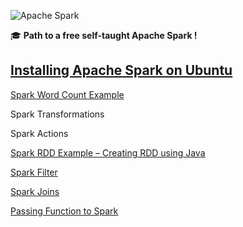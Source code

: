 ![Apache Spark](https://spark.apache.org/images/spark-logo-trademark.png)

:mortar_board: **Path to a free self-taught Apache Spark !**

## [Installing Apache Spark on Ubuntu](https://javadeveloperzone.com/spark/installing-apache-spark-on-ubuntu-linux/)

[Spark Word Count Example](https://javadeveloperzone.com/spark/spark-wordcount-example/)

Spark Transformations

Spark Actions

[Spark RDD Example – Creating RDD using Java](https://javadeveloperzone.com/spark/spark-rdd-example/)

[Spark Filter](https://javadeveloperzone.com/spark/apache-spark-java-example-spark-filter/)

[Spark Joins](https://javadeveloperzone.com/spark/spark-joins/)

[Passing Function to Spark](https://javadeveloperzone.com/spark/passing-function-to-spark/)

